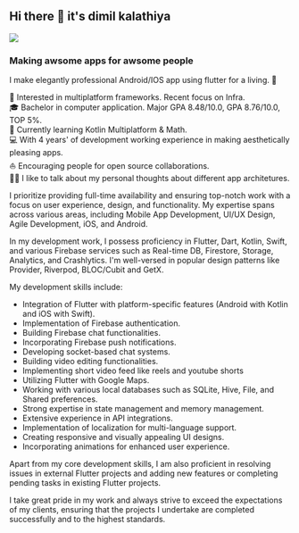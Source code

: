 ## Hi there 👋 it's dimil kalathiya

<img src="https://docs.flutter.dev/assets/images/neoVh6uinw-3163.avif"/>

### Making awsome apps for awsome people

I make elegantly professional Android/IOS app using flutter for a living. 🌈

🧐 Interested in multiplatform frameworks. Recent focus on Infra.</br>
🎓 Bachelor in computer application. Major GPA 8.48/10.0, GPA 8.76/10.0, TOP 5%.</br>
🌱 Currently learning Kotlin Multiplatform & Math.</br>
💻 With 4 years' of development working experience in making aesthetically pleasing apps.</br>
⛵ Encouraging people for open source collaborations.</br>
✍🏻 I like to talk about my personal thoughts about different app architetures.</br>

I prioritize providing full-time availability and ensuring top-notch work with a focus on user experience, design, and functionality. My expertise spans across various areas, including Mobile App Development, UI/UX Design, Agile Development, iOS, and Android.

In my development work, I possess proficiency in Flutter, Dart, Kotlin, Swift, and various Firebase services such as Real-time DB, Firestore, Storage, Analytics, and Crashlytics. I'm well-versed in popular design patterns like Provider, Riverpod, BLOC/Cubit and GetX.

My development skills include:

- Integration of Flutter with platform-specific features (Android with Kotlin and iOS with Swift).
- Implementation of Firebase authentication.
- Building Firebase chat functionalities.
- Incorporating Firebase push notifications.
- Developing socket-based chat systems.
- Building video editing functionalities.
- Implementing short video feed like reels and youtube shorts
- Utilizing Flutter with Google Maps.
- Working with various local databases such as SQLite, Hive, File, and Shared preferences.
- Strong expertise in state management and memory management.
- Extensive experience in API integrations.
- Implementation of localization for multi-language support.
- Creating responsive and visually appealing UI designs.
- Incorporating animations for enhanced user experience.

Apart from my core development skills, I am also proficient in resolving issues in external Flutter projects and adding new features or completing pending tasks in existing Flutter projects.

I take great pride in my work and always strive to exceed the expectations of my clients, ensuring that the projects I undertake are completed successfully and to the highest standards.

